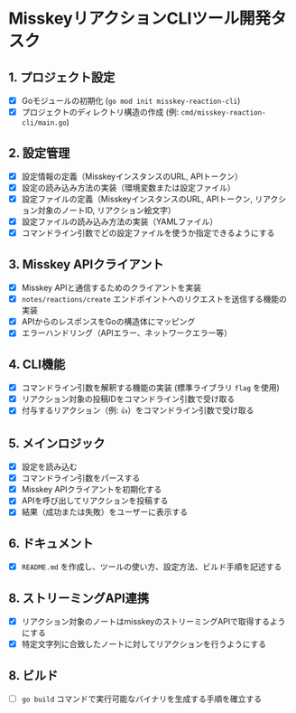 # MisskeyリアクションCLIツール開発タスク

## 1. プロジェクト設定
- [x] Goモジュールの初期化 (`go mod init misskey-reaction-cli`)
- [x] プロジェクトのディレクトリ構造の作成 (例: `cmd/misskey-reaction-cli/main.go`)

## 2. 設定管理
- [x] 設定情報の定義（MisskeyインスタンスのURL, APIトークン）
- [x] 設定の読み込み方法の実装（環境変数または設定ファイル）
- [x] 設定ファイルの定義（MisskeyインスタンスのURL, APIトークン, リアクション対象のノートID, リアクション絵文字）
- [x] 設定ファイルの読み込み方法の実装（YAMLファイル）
- [x] コマンドライン引数でどの設定ファイルを使うか指定できるようにする

## 3. Misskey APIクライアント
- [x] Misskey APIと通信するためのクライアントを実装
- [x] `notes/reactions/create` エンドポイントへのリクエストを送信する機能の実装
- [x] APIからのレスポンスをGoの構造体にマッピング
- [x] エラーハンドリング（APIエラー、ネットワークエラー等）

## 4. CLI機能
- [x] コマンドライン引数を解釈する機能の実装 (標準ライブラリ `flag` を使用)
- [x] リアクション対象の投稿IDをコマンドライン引数で受け取る
- [x] 付与するリアクション（例: `👍`）をコマンドライン引数で受け取る

## 5. メインロジック
- [x] 設定を読み込む
- [x] コマンドライン引数をパースする
- [x] Misskey APIクライアントを初期化する
- [x] APIを呼び出してリアクションを投稿する
- [x] 結果（成功または失敗）をユーザーに表示する

## 6. ドキュメント
- [x] `README.md` を作成し、ツールの使い方、設定方法、ビルド手順を記述する

## 8. ストリーミングAPI連携
- [x] リアクション対象のノートはmisskeyのストリーミングAPIで取得するようにする
- [x] 特定文字列に合致したノートに対してリアクションを行うようにする

## 8. ビルド
- [ ] `go build` コマンドで実行可能なバイナリを生成する手順を確立する
